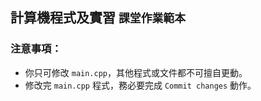 ## 計算機程式及實習 `課堂作業範本`

### 注意事項：
- 你只可修改 `main.cpp`，其他程式或文件都不可擅自更動。
- 修改完 `main.cpp` 程式，務必要完成 `Commit changes` 動作。

